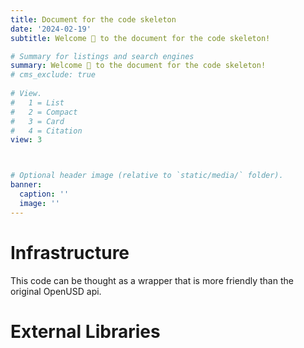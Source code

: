 ```yaml
---
title: Document for the code skeleton
date: '2024-02-19'
subtitle: Welcome 👋 to the document for the code skeleton!

# Summary for listings and search engines
summary: Welcome 👋 to the document for the code skeleton!
# cms_exclude: true
 
# View.
#   1 = List
#   2 = Compact
#   3 = Card
#   4 = Citation
view: 3



# Optional header image (relative to `static/media/` folder).
banner:
  caption: ''
  image: ''
---
```


# Infrastructure 

This code can be thought as a wrapper that is more friendly than the original OpenUSD api.


# External Libraries